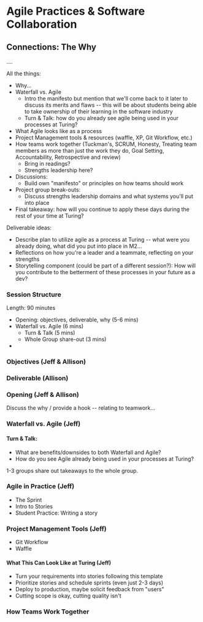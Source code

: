 # Agile Practices & Software Collaboration

## Connections: The Why
....

All the things:
* Why...
* Waterfall vs. Agile
  * Intro the manifesto but mention that we'll come back to it later to discuss its merits and flaws -- this will be about students being able to take ownership of their learning in the software industry
  * Turn & Talk: how do you already see agile being used in your processes at Turing? 
* What Agile looks like as a process
* Project Management tools & resources (waffle, XP, Git Workflow, etc.)
* How teams work together (Tuckman's, SCRUM, Honesty, Treating team members as more than just the work they do, Goal Setting, Accountability, Retrospective and review)
  * Bring in readings?
  * Strengths leadership here?
* Discussions:
  * Build own "manifesto" or principles on how teams should work
* Project group break-outs:
  * Discuss strengths leadership domains and what systems you'll put into place
* Final takeaway: how will you continue to apply these days during the rest of your time at Turing? 

Deliverable ideas:
* Describe plan to utilize agile as a process at Turing -- what were you already doing, what did you put into place in M2...
* Reflections on how you're a leader and a teammate, reflecting on your strengths
* Storytelling component (could be part of a different session?): How will you contribute to the betterment of these processes in your future as a dev?

### Session Structure

Length: 90 minutes

* Opening: objectives, deliverable, why (5-6 mins)
* Waterfall vs. Agile (6 mins)
   * Turn & Talk (5 mins)
   * Whole Group share-out (3 mins)
* 

### Objectives (Jeff & Allison)

### Deliverable (Allison)

### Opening (Jeff & Allison)
Discuss the why / provide a hook -- relating to teamwork...

### Waterfall vs. Agile (Jeff)
 
#### Turn & Talk:
* What are benefits/downsides to both Waterfall and Agile?
* How do you see Agile already being used in your processes at Turing?

1-3 groups share out takeaways to the whole group. 

### Agile in Practice (Jeff)
* The Sprint
* Intro to Stories
* Student Practice: Writing a story

### Project Management Tools (Jeff)
* Git Workflow
* Waffle

#### What This Can Look Like at Turing (Jeff)
* Turn your requirements into stories following this template
* Prioritize stories and schedule sprints (even just 2-3 days)
* Deploy to production, maybe solicit feedback from "users"
* Cutting scope is okay, cutting quality isn't

### How Teams Work Together
